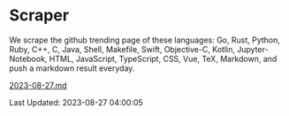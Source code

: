 # Scraper

We scrape the github trending page of these languages: Go, Rust, Python, Ruby, C++, C, Java, Shell, Makefile, Swift, Objective-C, Kotlin, Jupyter-Notebook, HTML, JavaScript, TypeScript, CSS, Vue, TeX, Markdown, and push a markdown result everyday.

[2023-08-27.md](https://github.com/yangwenmai/github-trending-backup/blob/master/2023-08-27.md)

Last Updated: 2023-08-27 04:00:05